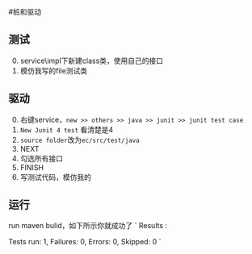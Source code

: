 #桩和驱动

## 测试
0. service\impl下新建class类，使用自己的接口
1. 模仿我写的file测试类

## 驱动
0. 右键service，`new >> others >> java >> junit >> junit test case`
1. `New Junit 4 test` 看清楚是4
2. `source folder`改为`ec/src/test/java`
3. NEXT
4. 勾选所有接口
5. FINISH
6. 写测试代码，模仿我的

## 运行
run maven bulid，如下所示你就成功了
`
Results :

Tests run: 1, Failures: 0, Errors: 0, Skipped: 0
`

